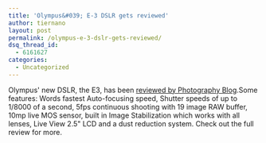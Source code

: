 ```yaml
---
title: 'Olympus&#039; E-3 DSLR gets reviewed'
author: tiernano
layout: post
permalink: /olympus-e-3-dslr-gets-reviewed/
dsq_thread_id:
  - 6161627
categories:
  - Uncategorized
---
```

Olympus' new DSLR, the E3, has been [reviewed by Photography Blog][1].Some features: Words fastest Auto-focusing speed, Shutter speeds of up to 1/8000 of a second, 5fps continuous shooting with 19 image RAW buffer, 10mp live MOS sensor, built in Image Stabilization which works with all lenses, Live View 2.5" LCD and a dust reduction system. Check out the full review for more.

 [1]: http://www.photographyblog.com/reviews_olympus_e3.php